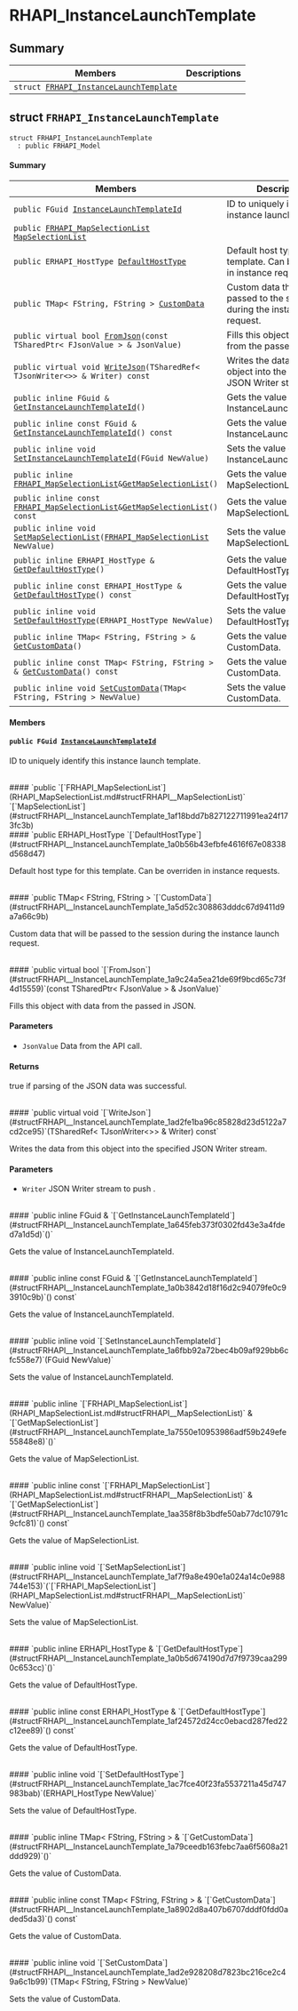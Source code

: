 # RHAPI_InstanceLaunchTemplate <a id="group__RHAPI__InstanceLaunchTemplate"></a>

## Summary

 Members                        | Descriptions                                
--------------------------------|---------------------------------------------
`struct `[`FRHAPI_InstanceLaunchTemplate`](#structFRHAPI__InstanceLaunchTemplate) | 

## struct `FRHAPI_InstanceLaunchTemplate` <a id="structFRHAPI__InstanceLaunchTemplate"></a>

```
struct FRHAPI_InstanceLaunchTemplate
  : public FRHAPI_Model
```

#### Summary

 Members                        | Descriptions                                
--------------------------------|---------------------------------------------
`public FGuid `[`InstanceLaunchTemplateId`](#structFRHAPI__InstanceLaunchTemplate_1affe64ae2fe44b0b1caf1d8c858c5615d) | ID to uniquely identify this instance launch template.
`public `[`FRHAPI_MapSelectionList`](RHAPI_MapSelectionList.md#structFRHAPI__MapSelectionList)` `[`MapSelectionList`](#structFRHAPI__InstanceLaunchTemplate_1af18bdd7b827122711991ea24f173fc3b) | 
`public ERHAPI_HostType `[`DefaultHostType`](#structFRHAPI__InstanceLaunchTemplate_1a0b56b43efbfe4616f67e08338d568d47) | Default host type for this template. Can be overriden in instance requests.
`public TMap< FString, FString > `[`CustomData`](#structFRHAPI__InstanceLaunchTemplate_1a5d52c308863dddc67d9411d9a7a66c9b) | Custom data that will be passed to the session during the instance launch request.
`public virtual bool `[`FromJson`](#structFRHAPI__InstanceLaunchTemplate_1a9c24a5ea21de69f9bcd65c73f4d15559)`(const TSharedPtr< FJsonValue > & JsonValue)` | Fills this object with data from the passed in JSON.
`public virtual void `[`WriteJson`](#structFRHAPI__InstanceLaunchTemplate_1ad2fe1ba96c85828d23d5122a7cd2ce95)`(TSharedRef< TJsonWriter<>> & Writer) const` | Writes the data from this object into the specified JSON Writer stream.
`public inline FGuid & `[`GetInstanceLaunchTemplateId`](#structFRHAPI__InstanceLaunchTemplate_1a645feb373f0302fd43e3a4fded7a1d5d)`()` | Gets the value of InstanceLaunchTemplateId.
`public inline const FGuid & `[`GetInstanceLaunchTemplateId`](#structFRHAPI__InstanceLaunchTemplate_1a0b3842d18f16d2c94079fe0c93910c9b)`() const` | Gets the value of InstanceLaunchTemplateId.
`public inline void `[`SetInstanceLaunchTemplateId`](#structFRHAPI__InstanceLaunchTemplate_1a6fbb92a72bec4b09af929bb6cfc558e7)`(FGuid NewValue)` | Sets the value of InstanceLaunchTemplateId.
`public inline `[`FRHAPI_MapSelectionList`](RHAPI_MapSelectionList.md#structFRHAPI__MapSelectionList)` & `[`GetMapSelectionList`](#structFRHAPI__InstanceLaunchTemplate_1a7550e10953986adf59b249efe55848e8)`()` | Gets the value of MapSelectionList.
`public inline const `[`FRHAPI_MapSelectionList`](RHAPI_MapSelectionList.md#structFRHAPI__MapSelectionList)` & `[`GetMapSelectionList`](#structFRHAPI__InstanceLaunchTemplate_1aa358f8b3bdfe50ab77dc10791c9cfc81)`() const` | Gets the value of MapSelectionList.
`public inline void `[`SetMapSelectionList`](#structFRHAPI__InstanceLaunchTemplate_1af7f9a8e490e1a024a14c0e988744e153)`(`[`FRHAPI_MapSelectionList`](RHAPI_MapSelectionList.md#structFRHAPI__MapSelectionList)` NewValue)` | Sets the value of MapSelectionList.
`public inline ERHAPI_HostType & `[`GetDefaultHostType`](#structFRHAPI__InstanceLaunchTemplate_1a0b5d674190d7d7f9739caa2990c653cc)`()` | Gets the value of DefaultHostType.
`public inline const ERHAPI_HostType & `[`GetDefaultHostType`](#structFRHAPI__InstanceLaunchTemplate_1af24572d24cc0ebacd287fed22c12ee89)`() const` | Gets the value of DefaultHostType.
`public inline void `[`SetDefaultHostType`](#structFRHAPI__InstanceLaunchTemplate_1ac7fce40f23fa5537211a45d747983bab)`(ERHAPI_HostType NewValue)` | Sets the value of DefaultHostType.
`public inline TMap< FString, FString > & `[`GetCustomData`](#structFRHAPI__InstanceLaunchTemplate_1a79ceedb163febc7aa6f5608a21ddd929)`()` | Gets the value of CustomData.
`public inline const TMap< FString, FString > & `[`GetCustomData`](#structFRHAPI__InstanceLaunchTemplate_1a8902d8a407b6707dddf0fdd0aded5da3)`() const` | Gets the value of CustomData.
`public inline void `[`SetCustomData`](#structFRHAPI__InstanceLaunchTemplate_1ad2e928208d7823bc216ce2c49a6c1b99)`(TMap< FString, FString > NewValue)` | Sets the value of CustomData.

#### Members

#### `public FGuid `[`InstanceLaunchTemplateId`](#structFRHAPI__InstanceLaunchTemplate_1affe64ae2fe44b0b1caf1d8c858c5615d) <a id="structFRHAPI__InstanceLaunchTemplate_1affe64ae2fe44b0b1caf1d8c858c5615d"></a>

ID to uniquely identify this instance launch template.

<br>
#### `public `[`FRHAPI_MapSelectionList`](RHAPI_MapSelectionList.md#structFRHAPI__MapSelectionList)` `[`MapSelectionList`](#structFRHAPI__InstanceLaunchTemplate_1af18bdd7b827122711991ea24f173fc3b) <a id="structFRHAPI__InstanceLaunchTemplate_1af18bdd7b827122711991ea24f173fc3b"></a>

<br>
#### `public ERHAPI_HostType `[`DefaultHostType`](#structFRHAPI__InstanceLaunchTemplate_1a0b56b43efbfe4616f67e08338d568d47) <a id="structFRHAPI__InstanceLaunchTemplate_1a0b56b43efbfe4616f67e08338d568d47"></a>

Default host type for this template. Can be overriden in instance requests.

<br>
#### `public TMap< FString, FString > `[`CustomData`](#structFRHAPI__InstanceLaunchTemplate_1a5d52c308863dddc67d9411d9a7a66c9b) <a id="structFRHAPI__InstanceLaunchTemplate_1a5d52c308863dddc67d9411d9a7a66c9b"></a>

Custom data that will be passed to the session during the instance launch request.

<br>
#### `public virtual bool `[`FromJson`](#structFRHAPI__InstanceLaunchTemplate_1a9c24a5ea21de69f9bcd65c73f4d15559)`(const TSharedPtr< FJsonValue > & JsonValue)` <a id="structFRHAPI__InstanceLaunchTemplate_1a9c24a5ea21de69f9bcd65c73f4d15559"></a>

Fills this object with data from the passed in JSON.

#### Parameters
* `JsonValue` Data from the API call.

#### Returns
true if parsing of the JSON data was successful.

<br>
#### `public virtual void `[`WriteJson`](#structFRHAPI__InstanceLaunchTemplate_1ad2fe1ba96c85828d23d5122a7cd2ce95)`(TSharedRef< TJsonWriter<>> & Writer) const` <a id="structFRHAPI__InstanceLaunchTemplate_1ad2fe1ba96c85828d23d5122a7cd2ce95"></a>

Writes the data from this object into the specified JSON Writer stream.

#### Parameters
* `Writer` JSON Writer stream to push .

<br>
#### `public inline FGuid & `[`GetInstanceLaunchTemplateId`](#structFRHAPI__InstanceLaunchTemplate_1a645feb373f0302fd43e3a4fded7a1d5d)`()` <a id="structFRHAPI__InstanceLaunchTemplate_1a645feb373f0302fd43e3a4fded7a1d5d"></a>

Gets the value of InstanceLaunchTemplateId.

<br>
#### `public inline const FGuid & `[`GetInstanceLaunchTemplateId`](#structFRHAPI__InstanceLaunchTemplate_1a0b3842d18f16d2c94079fe0c93910c9b)`() const` <a id="structFRHAPI__InstanceLaunchTemplate_1a0b3842d18f16d2c94079fe0c93910c9b"></a>

Gets the value of InstanceLaunchTemplateId.

<br>
#### `public inline void `[`SetInstanceLaunchTemplateId`](#structFRHAPI__InstanceLaunchTemplate_1a6fbb92a72bec4b09af929bb6cfc558e7)`(FGuid NewValue)` <a id="structFRHAPI__InstanceLaunchTemplate_1a6fbb92a72bec4b09af929bb6cfc558e7"></a>

Sets the value of InstanceLaunchTemplateId.

<br>
#### `public inline `[`FRHAPI_MapSelectionList`](RHAPI_MapSelectionList.md#structFRHAPI__MapSelectionList)` & `[`GetMapSelectionList`](#structFRHAPI__InstanceLaunchTemplate_1a7550e10953986adf59b249efe55848e8)`()` <a id="structFRHAPI__InstanceLaunchTemplate_1a7550e10953986adf59b249efe55848e8"></a>

Gets the value of MapSelectionList.

<br>
#### `public inline const `[`FRHAPI_MapSelectionList`](RHAPI_MapSelectionList.md#structFRHAPI__MapSelectionList)` & `[`GetMapSelectionList`](#structFRHAPI__InstanceLaunchTemplate_1aa358f8b3bdfe50ab77dc10791c9cfc81)`() const` <a id="structFRHAPI__InstanceLaunchTemplate_1aa358f8b3bdfe50ab77dc10791c9cfc81"></a>

Gets the value of MapSelectionList.

<br>
#### `public inline void `[`SetMapSelectionList`](#structFRHAPI__InstanceLaunchTemplate_1af7f9a8e490e1a024a14c0e988744e153)`(`[`FRHAPI_MapSelectionList`](RHAPI_MapSelectionList.md#structFRHAPI__MapSelectionList)` NewValue)` <a id="structFRHAPI__InstanceLaunchTemplate_1af7f9a8e490e1a024a14c0e988744e153"></a>

Sets the value of MapSelectionList.

<br>
#### `public inline ERHAPI_HostType & `[`GetDefaultHostType`](#structFRHAPI__InstanceLaunchTemplate_1a0b5d674190d7d7f9739caa2990c653cc)`()` <a id="structFRHAPI__InstanceLaunchTemplate_1a0b5d674190d7d7f9739caa2990c653cc"></a>

Gets the value of DefaultHostType.

<br>
#### `public inline const ERHAPI_HostType & `[`GetDefaultHostType`](#structFRHAPI__InstanceLaunchTemplate_1af24572d24cc0ebacd287fed22c12ee89)`() const` <a id="structFRHAPI__InstanceLaunchTemplate_1af24572d24cc0ebacd287fed22c12ee89"></a>

Gets the value of DefaultHostType.

<br>
#### `public inline void `[`SetDefaultHostType`](#structFRHAPI__InstanceLaunchTemplate_1ac7fce40f23fa5537211a45d747983bab)`(ERHAPI_HostType NewValue)` <a id="structFRHAPI__InstanceLaunchTemplate_1ac7fce40f23fa5537211a45d747983bab"></a>

Sets the value of DefaultHostType.

<br>
#### `public inline TMap< FString, FString > & `[`GetCustomData`](#structFRHAPI__InstanceLaunchTemplate_1a79ceedb163febc7aa6f5608a21ddd929)`()` <a id="structFRHAPI__InstanceLaunchTemplate_1a79ceedb163febc7aa6f5608a21ddd929"></a>

Gets the value of CustomData.

<br>
#### `public inline const TMap< FString, FString > & `[`GetCustomData`](#structFRHAPI__InstanceLaunchTemplate_1a8902d8a407b6707dddf0fdd0aded5da3)`() const` <a id="structFRHAPI__InstanceLaunchTemplate_1a8902d8a407b6707dddf0fdd0aded5da3"></a>

Gets the value of CustomData.

<br>
#### `public inline void `[`SetCustomData`](#structFRHAPI__InstanceLaunchTemplate_1ad2e928208d7823bc216ce2c49a6c1b99)`(TMap< FString, FString > NewValue)` <a id="structFRHAPI__InstanceLaunchTemplate_1ad2e928208d7823bc216ce2c49a6c1b99"></a>

Sets the value of CustomData.

<br>
